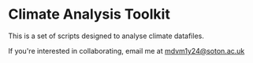 # Climate Analysis Toolkit
This is a set of scripts designed to analyse climate datafiles.

If you're interested in collaborating, email me at mdvm1y24@soton.ac.uk
